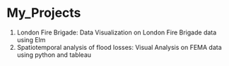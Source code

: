 # My_Projects
1. London Fire Brigade: Data Visualization on London Fire Brigade data using Elm
2. Spatiotemporal analysis of flood losses: Visual Analysis on FEMA data using python and tableau
